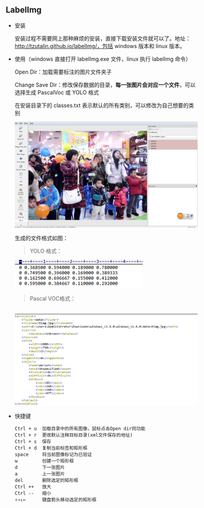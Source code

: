 ## LabelImg

- 安装

  安装过程不需要网上那种麻烦的安装，直接下载安装文件就可以了。地址：http://tzutalin.github.io/labelImg/，包括 windows 版本和 linux 版本。

- 使用（windows 直接打开 labelImg.exe 文件，linux 执行 labelImg 命令）

  Open Dir：加载需要标注的图片文件夹子

  Change Save Dir：修改保存数据的目录，**每一张图片会对应一个文件**，可以选择生成 PascalVoc 或 YOLO 格式

  在安装目录下的 classes.txt 表示默认的所有类别，可以修改为自己想要的类别

  ![](imgs/145.png)

  生成的文件格式如图：

  > YOLO 格式：

  ![](imgs/146.png)

  > Pascal VOC格式：

  ​		![](imgs/147.png)

- 快捷键

  ```
  Ctrl + u  加载目录中的所有图像，鼠标点击Open dir同功能
  Ctrl + r  更改默认注释目标目录(xml文件保存的地址) 
  Ctrl + s  保存
  Ctrl + d  复制当前标签和矩形框
  space     将当前图像标记为已验证
  w         创建一个矩形框
  d         下一张图片
  a         上一张图片
  del       删除选定的矩形框
  Ctrl ++   放大
  Ctrl --   缩小
  ↑→↓←      键盘箭头移动选定的矩形框
  ```
